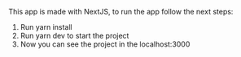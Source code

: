 This app is made with NextJS, to run the app follow the next steps:

1. Run yarn install
2. Run yarn dev to start the project
3. Now you can see the project in the localhost:3000
